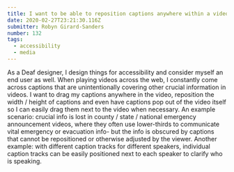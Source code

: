 ```yaml
---
title: I want to be able to reposition captions anywhere within a video
date: 2020-02-27T23:21:30.116Z
submitter: Robyn Girard-Sanders
number: 132
tags:
  - accessibility
  - media
---
```

As a Deaf designer, I design things for accessibility and consider myself an end user as well. When playing videos across the web, I constantly come across captions that are unintentionally covering other crucial information in videos. I want to drag my captions anywhere in the video, reposition the width / height of captions and even have captions pop out of the video itself so I can easily drag them next to the video when necessary. An example scenario: crucial info is lost in county / state / national emergency announcement videos, where they often use lower-thirds to communicate vital emergency or evacuation info- but the info is obscured by captions that cannot be repositioned or otherwise adjusted by the viewer. Another example: with different caption tracks for different speakers, individual caption tracks can be easily positioned next to each speaker to clarify who is speaking.
